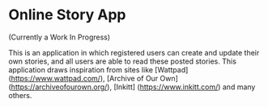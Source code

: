 # Online Story App
(Currently a Work In Progress)

This is an application in which registered users can create and update their own stories, and all users are able to read these posted stories. 
This application draws inspiration from sites like [Wattpad] (https://www.wattpad.com/), [Archive of Our Own] (https://archiveofourown.org/), [Inkitt] (https://www.inkitt.com/) and many others.   